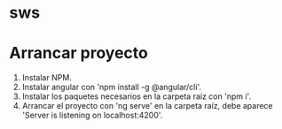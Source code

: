 # sws

# Arrancar proyecto
1. Instalar NPM.
2. Instalar angular con 'npm install -g @angular/cli'.
3. Instalar los paquetes necesarios en la carpeta raíz con 'npm i'.
4. Arrancar el proyecto con 'ng serve' en la carpeta raíz, debe aparece 'Server is listening on localhost:4200'.
